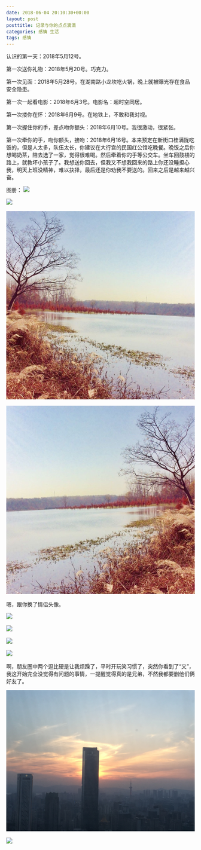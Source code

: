 ```yaml
---
date: 2018-06-04 20:10:30+00:00
layout: post
posttitle: 记录与你的点点滴滴
categories: 感情 生活
tags: 感情
---
```



认识的第一天：2018年5月12号。

第一次送你礼物：2018年5月20号。巧克力。

第一次见面：2018年5月28号。在湖南路小龙坎吃火锅，晚上就被曝光存在食品安全隐患。

第一次一起看电影：2018年6月3号。电影名：超时空同居。

第一次搂你在怀：2018年6月9号。在地铁上，不敢和我对视。

第一次握住你的手，差点吻你额头：2018年6月10号。我很激动，很紧张。

第一次牵你的手，吻你额头，接吻：2018年6月16号。本来预定在新街口桂满陇吃饭的，但是人太多，队伍太长，你建议在大行宫的民国红公馆吃晚餐。晚饭之后你想喝奶茶，陪去选了一家，觉得很难喝。然后牵着你的手等公交车。坐车回鼓楼的路上，就教坏小孩子了。我想送你回去，但我又不想我回来的路上你还没睡担心我，明天上班没精神，难以抉择，最后还是你劝我不要送的。回来之后是越来越兴奋。

图册：
[![ ](/assets/media/与你的点点滴滴/20180616/桂满陇排队时间.jpg)](/assets/media/与你的点点滴滴/20180616/桂满陇排队时间.jpg)

[![ ](/assets/media/与你的点点滴滴/20180616/桂满陇预定时间.jpg)](/assets/media/与你的点点滴滴/20180616/桂满陇预定时间.jpg)

[![ ](/assets/media/与你的点点滴滴/20180616/你的头像.jpg)](/assets/media/与你的点点滴滴/20180616/你的头像.jpg)

[![ ](/assets/media/与你的点点滴滴/20180616/我的头像.jpg)](/assets/media/与你的点点滴滴/20180616/我的头像.jpg)

嗯，跟你换了情侣头像。
	
[![ ](/assets/media/与你的点点滴滴/20180616/你拍摄的晚餐.jpg)](/assets/media/与你的点点滴滴/20180616/你拍摄的晚餐.jpg)

[![ ](/assets/media/与你的点点滴滴/20180616/你拍摄的晚霞.jpg)](/assets/media/与你的点点滴滴/20180616/你拍摄的晚霞.jpg)

[![ ](/assets/media/与你的点点滴滴/20180616/你拍摄的夜景.jpg)](/assets/media/与你的点点滴滴/20180616/你拍摄的夜景.jpg)

[![ ](/assets/media/与你的点点滴滴/20180616/我发的朋友圈.jpg)](/assets/media/与你的点点滴滴/20180616/我发的朋友圈.jpg)

啊，朋友圈中两个逗比硬是让我烦躁了，平时开玩笑习惯了，突然你看到了“又”，我这开始完全没觉得有问题的事情，一提醒觉得真的是兄弟，不然我都要删他们俩好友了。

[![ ](/assets/media/与你的点点滴滴/20180616/晚霞.jpg)](/assets/media/与你的点点滴滴/20180616/晚霞.jpg)

[![ ](/assets/media/与你的点点滴滴/20180616/晚霞2.jpg)](/assets/media/与你的点点滴滴/20180616/晚霞2.jpg)
